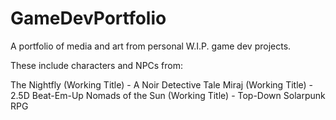 # GameDevPortfolio
A portfolio of media and art from personal W.I.P. game dev projects.

These include characters and NPCs from:

The Nightfly (Working Title) - A Noir Detective Tale
Miraj (Working Title) - 2.5D Beat-Em-Up
Nomads of the Sun (Working Title) - Top-Down Solarpunk RPG
